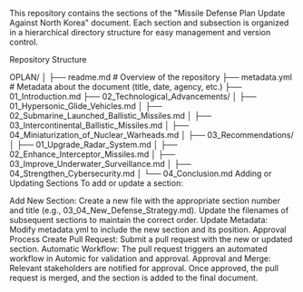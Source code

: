 This repository contains the sections of the "Missile Defense Plan Update Against North Korea" document. Each section and subsection is organized in a hierarchical directory structure for easy management and version control.

Repository Structure

OPLAN/
│
├── readme.md  # Overview of the repository
├── metadata.yml  # Metadata about the document (title, date, agency, etc.)
├── 01_Introduction.md
├── 02_Technological_Advancements/
│   ├── 01_Hypersonic_Glide_Vehicles.md
│   ├── 02_Submarine_Launched_Ballistic_Missiles.md
│   ├── 03_Intercontinental_Ballistic_Missiles.md
│   ├── 04_Miniaturization_of_Nuclear_Warheads.md
│
├── 03_Recommendations/
│   ├── 01_Upgrade_Radar_System.md
│   ├── 02_Enhance_Interceptor_Missiles.md
│   ├── 03_Improve_Underwater_Surveillance.md
│   ├── 04_Strengthen_Cybersecurity.md
│
└── 04_Conclusion.md
Adding or Updating Sections
To add or update a section:

Add New Section:
Create a new file with the appropriate section number and title (e.g., 03_04_New_Defense_Strategy.md).
Update the filenames of subsequent sections to maintain the correct order.
Update Metadata:
Modify metadata.yml to include the new section and its position.
Approval Process
Create Pull Request:
Submit a pull request with the new or updated section.
Automatic Workflow:
The pull request triggers an automated workflow in Automic for validation and approval.
Approval and Merge:
Relevant stakeholders are notified for approval.
Once approved, the pull request is merged, and the section is added to the final document.
